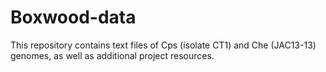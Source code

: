 # Boxwood-data
This repository contains text files of Cps (isolate CT1) and Che (JAC13-13) genomes, as well as additional project resources.
